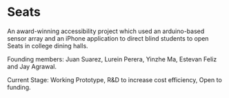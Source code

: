 # Seats

An award-winning accessibility project which used an arduino-based sensor array and an iPhone application to direct blind students to open Seats in college dining halls.

Founding members: Juan Suarez, Lurein Perera, Yinzhe Ma, Estevan Feliz and Jay Agrawal.

Current Stage: Working Prototype, R&D to increase cost efficiency, Open to funding.
